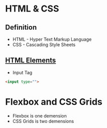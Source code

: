 # HTML & CSS


## Definition
* HTML - Hyper Text Markup Language
* CSS - Cascading Style Sheets

## [HTML Elements](https://github.com/Hyuk/HTML-CSS/blob/master/html5-elements/README.md)






* Input Tag
```html
<input type="">
```

# Flexbox and CSS Grids
* Flexbox is one demension
* CSS Grids is two demensions

